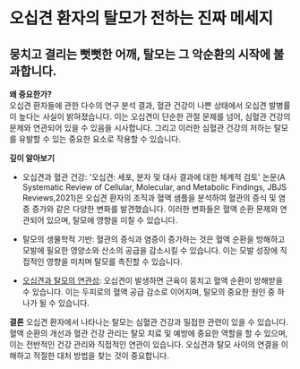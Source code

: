 ﻿# 오십견 환자의 탈모가 전하는 진짜 메세지
## 뭉치고 결리는 뻣뻣한 어깨, 탈모는 그 악순환의 시작에 불과합니다.  
  
**왜 중요한가?**  
오십견 환자들에 관한 다수의 연구 분석 결과, 혈관 건강이 나쁜 상태에서 오십견 발병률이 높다는 사실이 밝혀졌습니다. 이는 오십견이 단순한 관절 문제를 넘어, 심혈관 건강의 문제와 연관되어 있을 수 있음을 시사합니다. 그리고 이러한 심혈관 건강의 저하는 탈모를 유발할 수 있는 중요한 요소로 작용할 수 있습니다.  
  
**깊이 알아보기**  
 - 오십견과 혈관 건강: '오십견: 세포, 분자 및 대사 결과에 대한 체계적 검토' 논문(A Systematic Review of Cellular, Molecular, and Metabolic Findings, JBJS Reviews,2021)은 오십견 환자의 조직과 혈액 샘플을 분석하여 혈관의 증식 및 염증 증가와 같은 다양한 변화를 발견했습니다. 이러한 변화들은 혈액 순환 문제와 연관되어 있으며, 탈모에 영향을 미칠 수 있습니다.  
 
 - 탈모의 생물학적 기반: 혈관의 증식과 염증이 증가하는 것은 혈액 순환을 방해하고 모발에 필요한 영양소와 산소의 공급을 감소시킬 수 있습니다. 이는 모발 성장에 직접적인 영향을 미치며 탈모를 촉진할 수 있습니다.  
 
 - [오십견과 탈모의 연관성](https://frontier-three.vercel.app/kr/m04/m0403/m040302): 오십견이 발생하면 근육이 뭉치고 혈액 순환이 방해받을 수 있습니다. 이는 두피로의 혈액 공급 감소로 이어지며, 탈모의 중요한 원인 중 하나가 될 수 있습니다.  
  
**결론**
오십견 환자에서 나타나는 탈모는 심혈관 건강과 밀접한 관련이 있을 수 있습니다. 혈액 순환의 개선과 혈관 건강 관리는 탈모 치료 및 예방에 중요한 역할을 할 수 있으며, 이는 전반적인 건강 관리와 직접적인 연관이 있습니다. 오십견과 탈모 사이의 연결을 이해하고 적절한 대처 방법을 찾는 것이 중요합니다.
